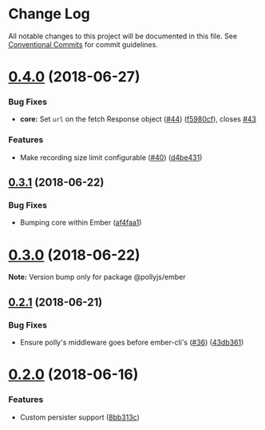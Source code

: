 # Change Log

All notable changes to this project will be documented in this file.
See [Conventional Commits](https://conventionalcommits.org) for commit guidelines.

<a name="0.4.0"></a>
# [0.4.0](https://github.com/netflix/pollyjs/tree/master/packages/@pollyjs/ember/compare/@pollyjs/ember@0.3.1...@pollyjs/ember@0.4.0) (2018-06-27)


### Bug Fixes

* **core:** Set `url` on the fetch Response object ([#44](https://github.com/netflix/pollyjs/tree/master/packages/[@pollyjs](https://github.com/pollyjs)/ember/issues/44)) ([f5980cf](https://github.com/netflix/pollyjs/tree/master/packages/@pollyjs/ember/commit/f5980cf)), closes [#43](https://github.com/netflix/pollyjs/tree/master/packages/@pollyjs/ember/issues/43)


### Features

* Make recording size limit configurable ([#40](https://github.com/netflix/pollyjs/tree/master/packages/[@pollyjs](https://github.com/pollyjs)/ember/issues/40)) ([d4be431](https://github.com/netflix/pollyjs/tree/master/packages/@pollyjs/ember/commit/d4be431))




<a name="0.3.1"></a>
## [0.3.1](https://github.com/netflix/pollyjs/tree/master/packages/@pollyjs/ember/compare/@pollyjs/ember@0.3.0...@pollyjs/ember@0.3.1) (2018-06-22)


### Bug Fixes

* Bumping core within Ember ([af4faa1](https://github.com/netflix/pollyjs/tree/master/packages/@pollyjs/ember/commit/af4faa1))




<a name="0.3.0"></a>
# [0.3.0](https://github.com/netflix/pollyjs/tree/master/packages/@pollyjs/ember/compare/@pollyjs/ember@0.2.1...@pollyjs/ember@0.3.0) (2018-06-22)




**Note:** Version bump only for package @pollyjs/ember

<a name="0.2.1"></a>
## [0.2.1](https://github.com/netflix/pollyjs/tree/master/packages/@pollyjs/ember/compare/@pollyjs/ember@0.2.0...@pollyjs/ember@0.2.1) (2018-06-21)


### Bug Fixes

* Ensure polly's middleware goes before ember-cli's ([#36](https://github.com/netflix/pollyjs/tree/master/packages/[@pollyjs](https://github.com/pollyjs)/ember/issues/36)) ([43db361](https://github.com/netflix/pollyjs/tree/master/packages/@pollyjs/ember/commit/43db361))




<a name="0.2.0"></a>
# [0.2.0](https://github.com/netflix/pollyjs/tree/master/packages/@pollyjs/ember/compare/@pollyjs/ember@0.1.0...@pollyjs/ember@0.2.0) (2018-06-16)


### Features

* Custom persister support ([8bb313c](https://github.com/netflix/pollyjs/tree/master/packages/@pollyjs/ember/commit/8bb313c))
